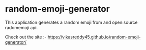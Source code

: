 # random-emoji-generator

This application generates a random emoji from and open source radomemoji api.

Check out the site :- https://vikasreddy45.github.io/random-emoji-generator/
